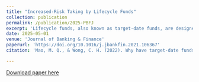 ```yaml
---
title: "Increased-Risk Taking by Lifecycle Funds"
collection: publication
permalink: /publication/2025-PBFJ
excerpt: 'Lifecycle funds, also known as target-date funds, are designed to follow a glide path, gradually reducing investments in risky assets as investors approach retirement. However, we document that Australian lifecycle funds have, on average, increased growth asset allocation over the past decade, shifting the glide path upward. This trend deviates from the expected risk-reduction strategy by lifecycle funds and is particularly pronounced in retail funds with lower initial risk exposure. The shift can be attributed to lifecycle funds catering to investors' return-chasing and the market perception that some lifecycle funds are overly conservative.'
date: 2025-05-01
venue: 'Journal of Banking & Finance'
paperurl: 'https://doi.org/10.1016/j.jbankfin.2021.106367'
citation: 'Mao, M. Q., & Wong, C. H. (2022). Why have target-date funds performed better in the COVID-19 selloff than the 2008 selloff?. Journal of Banking & Finance, 135, 106367.'

---
```


[Download paper here](https://doi.org/10.1016/j.jbankfin.2021.106367)
